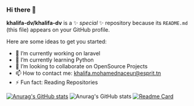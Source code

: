 ### Hi there 👋


**khalifa-dv/khalifa-dv** is a ✨ _special_ ✨ repository because its `README.md` (this file) appears on your GitHub profile.

Here are some ideas to get you started:

- 🔭 I’m currently working on laravel
- 🌱 I’m currently learning Python
- 👯 I’m looking to collaborate on OpenSource Projects
- 📫 How to contact me: khalifa.mohamednaceur@esprit.tn
- ⚡ Fun fact: Reading Repositories

[![Anurag's GitHub stats](https://github-readme-stats.vercel.app/api?username=khalifa-dv)](https://github.com/khalifa-dv)
![Anurag's GitHub stats](https://github-readme-stats.vercel.app/api?username=khalifa-dv&show_icons=true&theme=radical)
[![Readme Card](https://github-readme-stats.vercel.app/api/pin/?username=khalifa-dv&repo=github-readme-stats)](https://github.com/khalifa-dv)
